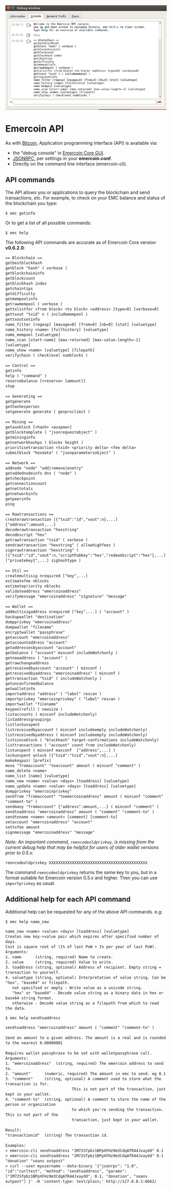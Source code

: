 <div class="boxOverflow">
	<img src="/images/Gui-debug-console.png" alt="The debug console in the emercoin-qt GUI" width="512">
</div>

# Emercoin API

As with <a target="_blank" rel="nofollow" href="https://en.bitcoin.it/wiki/Running_Bitcoin">Bitcoin</a>, Application programming interface (API) is available via:

-   the "debug console" in [Emercoin Core GUI](/en/install-software/core-wallets/gui-wallet.md).
-   <a target="_blank" rel="nofollow" href="https://en.bitcoin.it/wiki/API_reference_%28JSON-RPC%29">JSONRPC</a>, per settings in your <b>emercoin.conf</b>.
-   Directly on the command line interface (emercoin-cli).

API commands
------------

The API allows you or applications to query the blockchain and send transactions, etc. For example, to check on your EMC balance and status of the blockchain you type: 

	$ emc getinfo
	
Or to get a list of all possible commands:	

	$ emc help

The following API commands are accurate as of Emercoin Core version <b>v0.6.2.0</b>:



```text
== Blockchain ==
getbestblockhash
getblock "hash" ( verbose )
getblockchaininfo
getblockcount
getblockhash index
getchaintips
getdifficulty
getmempoolinfo
getrawmempool ( verbose )
gettxlistfor <from block> <to block> <address> [type=0] [verbose=0]
gettxout "txid" n ( includemempool )
gettxoutsetinfo
name_filter [regexp] [maxage=0] [from=0] [nb=0] [stat] [valuetype]
name_history <name> [fullhistory] [valuetype]
name_mempool [valuetype]
name_scan [start-name] [max-returned] [max-value-length=-1] [valuetype]
name_show <name> [valuetype] [filepath]
verifychain ( checklevel numblocks )

== Control ==
getinfo
help ( "command" )
reservebalance [<reserve> [amount]]
stop

== Generating ==
getgenerate
gethashespersec
setgenerate generate ( genproclimit )

== Mining ==
getauxblock [<hash> <auxpow>]
getblocktemplate ( "jsonrequestobject" )
getmininginfo
getnetworkhashps ( blocks height )
prioritisetransaction <txid> <priority delta> <fee delta>
submitblock "hexdata" ( "jsonparametersobject" )

== Network ==
addnode "node" "add|remove|onetry"
getaddednodeinfo dns ( "node" )
getcheckpoint
getconnectioncount
getnettotals
getnetworkinfo
getpeerinfo
ping

== Rawtransactions ==
createrawtransaction [{"txid":"id","vout":n},...] {"address":amount,...}
decoderawtransaction "hexstring"
decodescript "hex"
getrawtransaction "txid" ( verbose )
sendrawtransaction "hexstring" ( allowhighfees )
signrawtransaction "hexstring" ( [{"txid":"id","vout":n,"scriptPubKey":"hex","redeemScript":"hex"},...] ["privatekey1",...] sighashtype )

== Util ==
createmultisig nrequired ["key",...]
estimatefee nblocks
estimatepriority nblocks
validateaddress "emercoinaddress"
verifymessage "emercoinaddress" "signature" "message"

== Wallet ==
addmultisigaddress nrequired ["key",...] ( "account" )
backupwallet "destination"
dumpprivkey "emercoinaddress"
dumpwallet "filename"
encryptwallet "passphrase"
getaccount "emercoinaddress"
getaccountaddress "account"
getaddressesbyaccount "account"
getbalance ( "account" minconf includeWatchonly )
getnewaddress ( "account" )
getrawchangeaddress
getreceivedbyaccount "account" ( minconf )
getreceivedbyaddress "emercoinaddress" ( minconf )
gettransaction "txid" ( includeWatchonly )
getunconfirmedbalance
getwalletinfo
importaddress "address" ( "label" rescan )
importprivkey "emercoinprivkey" ( "label" rescan )
importwallet "filename"
keypoolrefill ( newsize )
listaccounts ( minconf includeWatchonly)
listaddressgroupings
listlockunspent
listreceivedbyaccount ( minconf includeempty includeWatchonly)
listreceivedbyaddress ( minconf includeempty includeWatchonly)
listsinceblock ( "blockhash" target-confirmations includeWatchonly)
listtransactions ( "account" count from includeWatchonly)
listunspent ( minconf maxconf  ["address",...] )
lockunspent unlock [{"txid":"txid","vout":n},...]
makekeypair [prefix]
move "fromaccount" "toaccount" amount ( minconf "comment" )
name_delete <name>
name_list [name] [valuetype]
name_new <name> <value> <days> [toaddress] [valuetype]
name_update <name> <value> <days> [toaddress] [valuetype]
dumpprivkey "emercoinprivkey"
sendfrom "fromaccount" "toemercoinaddress" amount ( minconf "comment" "comment-to" )
sendmany "fromaccount" {"address":amount,...} ( minconf "comment" )
sendtoaddress "emercoinaddress" amount ( "comment" "comment-to" )
sendtoname <name> <amount> [comment] [comment-to]
setaccount "emercoinaddress" "account"
settxfee amount
signmessage "emercoinaddress" "message"
```



*Note: An important command, `reencodeoldprivkey`, is missing from the current debug help that may be helpful for users of older wallet versions prior to 0.5.x:*



```text
reencodeoldprivkey XXXXXXXXXXXXXXXXXXXXXXXXXXXXXXXXXXXXXXXXXXX
```



The command `reencodeoldprivkey` returns the same key to you, but in a format suitable for Emercoin version 0.5.x and higher. Then you can use `importprivkey` as usual.

Additional help for each API command
---------------

Additional help can be requested for any of the above API commands. e.g:

	$ emc help name_new



```text
name_new <name> <value> <days> [toaddress] [valuetype]
Creates new key->value pair which expires after specified number of days.
Cost is square root of (1% of last PoW + 1% per year of last PoW).
Arguments:
1. name      (string, required) Name to create.
2. value     (string, required) Value to write.
3. toaddress (string, optional) Address of recipient. Empty string = transaction to yourself.
4. valuetype (string, optional) Interpretation of value string. Can be "hex", "base64" or filepath.
   not specified or empty - Write value as a unicode string.
   "hex" or "base64" - Decode value string as a binary data in hex or base64 string format.
   otherwise - Decode value string as a filepath from which to read the data.
```



	$ emc help sendtoaddress
	
	
	
```text
sendtoaddress "emercoinaddress" amount ( "comment" "comment-to" )

Send an amount to a given address. The amount is a real and is rounded to the nearest 0.00000001

Requires wallet passphrase to be set with walletpassphrase call.
Arguments:
1. "emercoinaddress"  (string, required) The emercoin address to send to.
2. "amount"      (numeric, required) The amount in emc to send. eg 0.1
3. "comment"     (string, optional) A comment used to store what the transaction is for. 
                             This is not part of the transaction, just kept in your wallet.
4. "comment-to"  (string, optional) A comment to store the name of the person or organization 
                             to which you're sending the transaction. This is not part of the 
                             transaction, just kept in your wallet.

Result:
"transactionid"  (string) The transaction id.

Examples:
> emercoin-cli sendtoaddress "1M72Sfpbz1BPpXFHz9m3CdqATR44Jvaydd" 0.1
> emercoin-cli sendtoaddress "1M72Sfpbz1BPpXFHz9m3CdqATR44Jvaydd" 0.1 "donation" "seans outpost"
> curl --user myusername --data-binary '{"jsonrpc": "1.0", "id":"curltest", "method": "sendtoaddress", "params": ["1M72Sfpbz1BPpXFHz9m3CdqATR44Jvaydd", 0.1, "donation", "seans outpost"] }' -H 'content-type: text/plain;' http://127.0.0.1:6662/
```


